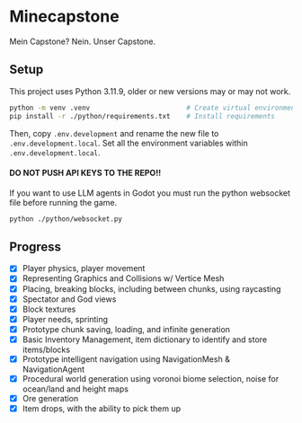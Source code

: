 # Minecapstone
Mein Capstone? Nein. Unser Capstone.

## Setup
This project uses Python 3.11.9, older or new versions may or may not work.
```bash
python -m venv .venv						# Create virtual environment, can also use Python: Create Environment
pip install -r ./python/requirements.txt	# Install requirements
```

Then, copy ``.env.development`` and rename the new file to ``.env.development.local``.
Set all the environment variables within ``.env.development.local``.
####  DO NOT PUSH API KEYS TO THE REPO!!

If you want to use LLM agents in Godot you must run the python websocket file before running the game.
```bash
python ./python/websocket.py
```

## Progress
- [x] Player physics, player movement
- [x] Representing Graphics and Collisions w/ Vertice Mesh
- [x] Placing, breaking blocks, including between chunks, using raycasting
- [x] Spectator and God views
- [x] Block textures
- [x] Player needs, sprinting
- [x] Prototype chunk saving, loading, and infinite generation
- [x] Basic Inventory Management, item dictionary to identify and store items/blocks
- [x] Prototype intelligent navigation using NavigationMesh & NavigationAgent
- [x] Procedural world generation using voronoi biome selection, noise for ocean/land and height maps
- [x] Ore generation
- [x] Item drops, with the ability to pick them up
